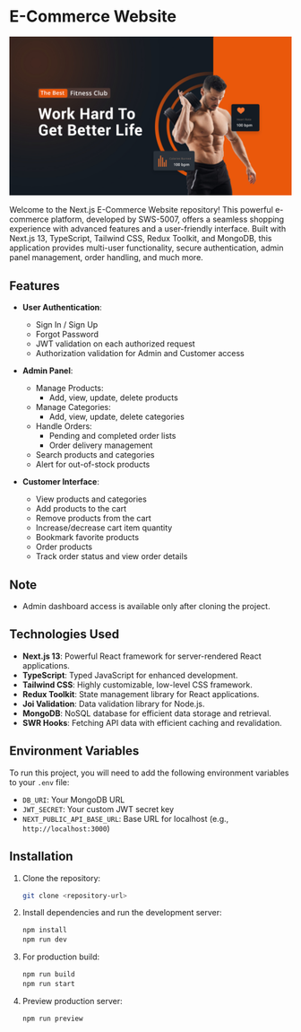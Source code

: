 # E-Commerce Website

![Next.js E-Commerce Website](https://github.com/DevRex-0201/Next-Ecommerce-SPEQ/blob/main/public/intro.jpg)

Welcome to the Next.js E-Commerce Website repository! This powerful e-commerce platform, developed by SWS-5007, offers a seamless shopping experience with advanced features and a user-friendly interface. Built with Next.js 13, TypeScript, Tailwind CSS, Redux Toolkit, and MongoDB, this application provides multi-user functionality, secure authentication, admin panel management, order handling, and much more.

## Features

- **User Authentication**:
  - Sign In / Sign Up
  - Forgot Password
  - JWT validation on each authorized request
  - Authorization validation for Admin and Customer access

- **Admin Panel**:
  - Manage Products:
    - Add, view, update, delete products
  - Manage Categories:
    - Add, view, update, delete categories
  - Handle Orders:
    - Pending and completed order lists
    - Order delivery management
  - Search products and categories
  - Alert for out-of-stock products

- **Customer Interface**:
  - View products and categories
  - Add products to the cart
  - Remove products from the cart
  - Increase/decrease cart item quantity
  - Bookmark favorite products
  - Order products
  - Track order status and view order details

## Note

- Admin dashboard access is available only after cloning the project.

## Technologies Used

- **Next.js 13**: Powerful React framework for server-rendered React applications.
- **TypeScript**: Typed JavaScript for enhanced development.
- **Tailwind CSS**: Highly customizable, low-level CSS framework.
- **Redux Toolkit**: State management library for React applications.
- **Joi Validation**: Data validation library for Node.js.
- **MongoDB**: NoSQL database for efficient data storage and retrieval.
- **SWR Hooks**: Fetching API data with efficient caching and revalidation.

## Environment Variables

To run this project, you will need to add the following environment variables to your `.env` file:

- `DB_URI`: Your MongoDB URL
- `JWT_SECRET`: Your custom JWT secret key
- `NEXT_PUBLIC_API_BASE_URL`: Base URL for localhost (e.g., `http://localhost:3000`)

## Installation

1. Clone the repository:
   ```bash
   git clone <repository-url>
   ```
2. Install dependencies and run the development server:
   ```bash
   npm install
   npm run dev
   ```
3. For production build:
   ```bash
   npm run build
   npm run start
   ```

4. Preview production server:

   ```bash
   npm run preview
   ```
